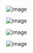 
![image](https://github.com/lcaohoanq/Linux-Issues/assets/136492579/3dd94e2c-083b-4a9c-a43a-d8ed7b821f96)

![image](https://github.com/lcaohoanq/Linux-Issues/assets/136492579/fe0f6be2-ff6a-4f4a-98e7-a65325ad7a01)

![image](https://github.com/lcaohoanq/Linux-Issues/assets/136492579/649bce98-7db7-40d5-9fcf-f0bb42cb2232)

![image](https://github.com/lcaohoanq/Linux-Issues/assets/136492579/4896b177-698d-4a62-8e28-3ed495d7cb60)
